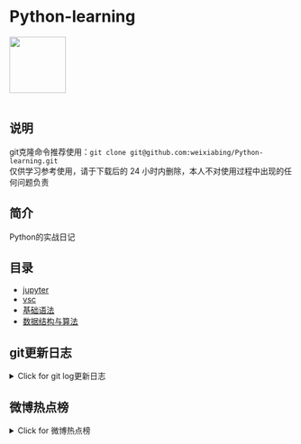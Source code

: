 # Python-learning
 <img src="https://i.giphy.com/media/LMt9638dO8dftAjtco/200.webp" width="100"><br><br>

## 说明
git克隆命令推荐使用：```git clone git@github.com:weixiabing/Python-learning.git```<br>
仅供学习参考使用，请于下载后的 24 小时内删除，本人不对使用过程中出现的任何问题负责
## 简介
Python的实战日记
## 目录
+ [jupyter](https://github.com/weixiabing/Python-learning/tree/main/jupyter)
+ [vsc](https://github.com/weixiabing/Python-learning/tree/main/vsc)
+ [基础语法](https://github.com/weixiabing/Python-learning/tree/main/%E5%9F%BA%E7%A1%80%E8%AF%AD%E6%B3%95)
+ [数据结构与算法](https://github.com/weixiabing/Python-learning/tree/main/%E6%95%B0%E6%8D%AE%E7%BB%93%E6%9E%84%E4%B8%8E%E7%AE%97%E6%B3%95)
## git更新日志
<details>
<summary>Click for git log更新日志</summary>

 ``` diff
---start---

更新时间:2021-08-08 12:00:01linux远程更新
commit a250cc55e828d3940d8901983c64d48975919879
Author: weixiabing <weixiabing@hotmail.com>
Date:   Sun Aug 8 11:59:23 2021 +0800

    Github Action Auto Updated

diff --git a/README.md b/README.md
index 9ff0594..46ed323 100644
--- a/README.md
+++ b/README.md
@@ -18,55 +18,15 @@ Python的实战日记
  ``` diff
 ---start---
 
-更新时间:2021-08-08 11:47:51linux远程更新
-commit e8e45912da93f3d8ddd5b5008b625d29d972e057
+更新时间:2021-08-08 11:59:23linux远程更新
+commit 7b8ee70d884eb3f5f00d3a1902602734a101c170
+Merge: 5ad0d77 bb12aca
 Author: “weixiabing” <weixiabing@hotmail.com>
-Date:   Sun Aug 8 11:47:07 2021 +0800
+Date:   Sun Aug 8 11:59:14 2021 +0800
 
-    1
+    Merge branch 'main' of github.com:weixiabing/Python-learning into main
 
-diff --git a/Pipfile b/Pipfile
-index ef3021d..fd4178d 100644
---- a/Pipfile
-+++ b/Pipfile
-@@ -4,7 +4,7 @@ url = "https://pypi.org/simple"
- verify_ssl = true
- 
- [scripts]
--build = "cd auto-get&python main1.py"
-+build = "python main1.py"
- 
- [dev-packages]
- 
-diff --git a/auto-get/log.txt b/auto-get/log.txt
-deleted file mode 100644
-index 9f33b4a..0000000
---- a/auto-get/log.txt
-+++ /dev/null
-@@ -1,137 +0,0 @@
--commit 4aab921dc10fd71ec0ddb2771515e4a14634b29b
--Author: “weixiabing” <weixiabing@hotmail.com>
--Date:   Sun Aug 8 11:21:19 2021 +0800
--
--    1
--
--diff --git a/main1.py b/main1.py
--index a93111b..ec37a9e 100644
----- a/main1.py
--+++ b/main1.py
--@@ -40,7 +40,7 @@ def get_link_info():
--             print(num)
--             id = item.find('td', class_="td-01 ranktop").get_text()
--             print(id)
---            f.write('| '+id+'	|'+title+"	|"+num+'|<br>
- ')
--+            f.write('| '+id+'	|'+title+"	|"+num+'|
- ')
--     with open (os.path.join(os.getcwd(), "weibohotnews.txt"), 'r', encoding='utf-8') as f:
--         result = f.read()
--     return result
--@@ -66,7 +66,7 @@ def main():
--     # 替换 ---start--- 到 ---end--- 之间的内容
+---end--- 之间的内容
 -     # pytz.timezone('Asia/Shanghai')).strftime('%Y年%m月%d日%H时M分')
 -     fmt = '%Y-%m-%d %H:%M:%S %Z%z'
 --    insert_info = "---开始---

---end--- 
 ```
  
 </p>
</details>
 
## 微博热点榜
<details>
<summary>Click for 微博热点榜</summary>
---开始--
更新时间:2021-08-08 11:55:45github action更新<br>
|  序号   | 关键字  |热度|
|  ----  | ----  |----|
| 1	|阿里 破冰文化	|6587185|
 | 2	|美国总统拜登下令空袭塔利班	|2781263|
 | 3	|张勇阿里内网回应女员工被侵害	|2246388|
 | •	|为运动拼搏真牛	||
 | 4	|艺术体操团体全能决赛	|2177735|
 | 5	|Dina因裁判不公正丢失金牌后接受采访	|2118671|
 | 6	|货拉拉跳车事件司机妻子发声	|1749220|
 | 7	|原来奥运会结束还要写总结	|1697132|
 | 8	|佟丽娅38岁状态	|1122840|
 | 9	|郑州已发现多起家庭聚集性感染	|1066973|
 | 10	|阿里巴巴	|1053747|
 | 11	|阿里回应女员工被侵害	|1035103|
 | 12	|中国艺体演绎敦煌飞天	|1001642|
 | 13	|陈思诚为佟丽娅庆生	|973142|
 | 14	|扬州11个病例去过同一个核酸检测点	|944612|
 | 15	|33岁倪妮状态	|907138|
 | 16	|马云	|907007|
 | 17	|奥恰洛夫为了战胜马龙有多努力	|906273|
 | 18	|世界看到了中国年轻人最好的样子	|905245|
 | 19	|美国女篮vs日本女篮	|848955|
 | 20	|夫妻二人隐瞒扬州行程被罚	|780167|
 | 21	|印度得东京奥运第一枚金牌全国沸腾	|780026|
 | 22	|俄罗斯跳高冠军太优雅了	|729004|
 | 23	|Lisa晒BLACKPINK合照庆出道五周年	|641092|
 | 24	|宋威龙15岁海边照好帅	|619937|
 | 25	|曹格被狗咬伤	|569841|
 | 26	|张国伟只会说对对对的捧哏	|545301|
 | 27	|韩国男运动员获奖牌免兵役	|487043|
 | 28	|李荣浩为灵超放弃投票	|477509|
 | 29	|东京奥运中国军团破纪录图鉴	|436397|
 | 30	|父亲做核酸检测巧遇驰援的儿子	|431952|
 | 31	|欧尼熊妈妈	|431927|
 | 32	|北京奥运会yyds	|431126|
 | 33	|蔡徐坤胡渣自拍	|393944|
 | 34	|东京奥运会最后一个比赛日	|359341|
 | 35	|起底德堡惊人黑幕	|351552|
 | 36	|马龙人民日报撰文	|334057|
 | 37	|南京新增2例确诊均在集中隔离点发现	|327748|
 | 38	|分手后又复合是怎样一种体验	|312818|
 | 39	|喝完秋天第一杯奶茶失眠了	|302439|
 | 40	|安徽含山通报粗暴执法事件	|257162|
 | 41	|没想到国乒还能助眠	|253325|
 | 42	|34岁研究生菜市场摆摊卖鸡爪	|236873|
 | 43	|沈阳疫情	|236448|
 | 44	|熊敦瀚愿意为水球放弃美貌	|236183|
 | 45	|雪中悍刀行动画预告	|218843|
 | 46	|乔振宇25年前的美人尖	|216655|
 | 47	|诛仙动画首支pv	|211017|
 | 48	|德尔塔重新定义密接者	|209127|
 | 49	|东京奥运会上的神仙解说词	|208270|
 | 50	|我的工作做得就像中国跳水队员	|204134|
 
---结束---
 
 </p>
</details>
